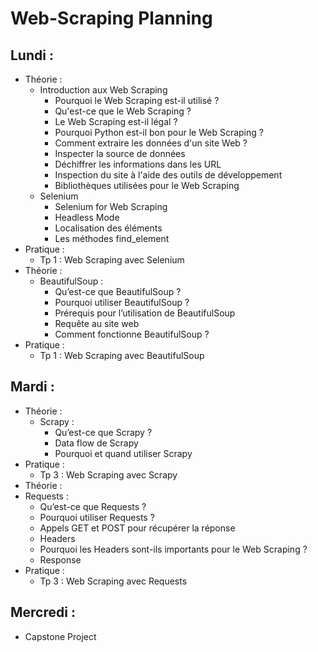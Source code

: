 # Web-Scraping Planning

## Lundi :

- Théorie :
  - Introduction aux Web Scraping
    - Pourquoi le Web Scraping est-il utilisé ?
    - Qu'est-ce que le Web Scraping ?
    - Le Web Scraping est-il légal ?
    - Pourquoi Python est-il bon pour le Web Scraping ?
    - Comment extraire les données d'un site Web ?
    - Inspecter la source de données
    - Déchiffrer les informations dans les URL
    - Inspection du site à l'aide des outils de développement
    - Bibliothèques utilisées pour le Web Scraping 
  - Selenium
    - Selenium for Web Scraping
    - Headless Mode
    - Localisation des éléments
    - Les méthodes find_element
- Pratique :
  - Tp 1 : Web Scraping avec Selenium
- Théorie :
  - BeautifulSoup :
    - Qu’est-ce que BeautifulSoup ?
    - Pourquoi utiliser BeautifulSoup ?
    - Prérequis pour l’utilisation de BeautifulSoup
    - Requête au site web
    - Comment fonctionne BeautifulSoup ?
- Pratique :
  - Tp 1 : Web Scraping avec BeautifulSoup
  
## Mardi :
  - Théorie :
    - Scrapy :
      - Qu’est-ce que Scrapy ?
      - Data flow de Scrapy
      - Pourquoi et quand utiliser Scrapy
 - Pratique :
    - Tp 3 : Web Scraping avec Scrapy
 - Théorie :
  - Requests :
    - Qu’est-ce que Requests ?
    - Pourquoi utiliser  Requests ? 
    - Appels GET et POST pour récupérer la réponse
    - Headers
    - Pourquoi les Headers sont-ils importants pour le Web Scraping ?
    - Response 
 - Pratique :
    - Tp 3 : Web Scraping avec Requests   

## Mercredi :

- Capstone Project

